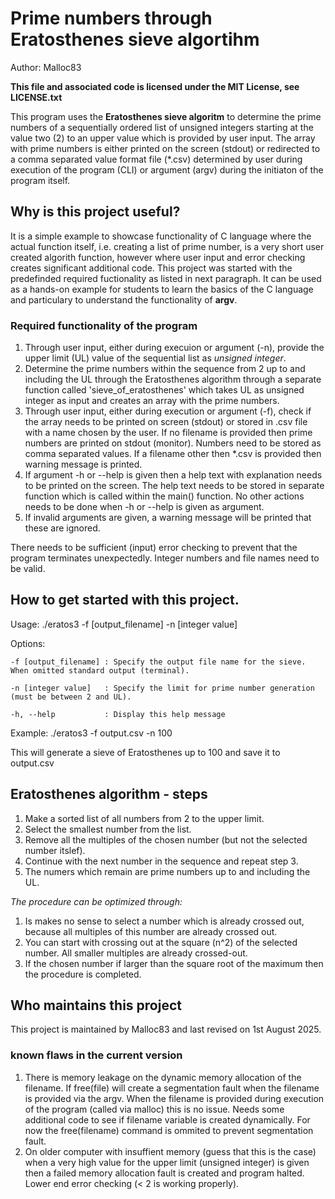 # Prime numbers through Eratosthenes sieve algortihm

Author: Malloc83

**This file and associated code is licensed under the MIT License, see LICENSE.txt**

This program uses the **Eratosthenes sieve algoritm** to determine the prime numbers of a sequentially ordered list of unsigned integers starting at the value two (2) to an upper value which is provided by user input. The array with prime numbers is either printed on the screen (stdout) or redirected to a comma separated value format file (*.csv) determined by user during execution of the program (CLI) or argument (argv) during the initiaton of the program itself.

## Why is this project useful?
It is a simple example to showcase functionality of C language where the actual function itself, i.e. creating
a list of prime number, is a very short user created algorith function, however where user input and error checking creates significant additional code. This project was started with the predefinded required fuctionality as listed in next paragraph. It can be used as a hands-on example for students to learn the basics of the C language and particulary to understand the functionality of **argv**.  

### Required functionality of the program

1. Through user input, either during execuion or argument (-n), provide the upper limit (UL) value of the sequential list as *unsigned integer*.
2. Determine the prime numbers within the sequence from 2 up to and including the UL through the Eratosthenes algorithm through a separate function called 'sieve_of_eratosthenes' which takes UL as unsigned integer as input and creates an array with the prime numbers.
3. Through user input, either during execution or argument (-f), check if the array needs to be printed on screen (stdout) or stored in .csv file with a name chosen by the user. If no filename is provided then prime numbers are printed on stdout (monitor). Numbers need to be stored as comma separated values. If a filename other then *.csv is provided then warning message is printed.
4. If argument -h or --help is given then a help text with explanation needs to be printed on the screen. The help text needs to be stored in separate function which is called within the main() function. No other actions needs to be done when -h or --help is given as argument.
5. If invalid arguments are given, a warning message will be printed that these are ignored. 

There needs to be sufficient (input) error checking to prevent that the program terminates unexpectedly.
Integer numbers and file names need to be valid. 

## How to get started with this project.
Usage: ./eratos3 -f [output_filename] -n [integer value]

  Options:
  
    -f [output_filename] : Specify the output file name for the sieve. When omitted standard output (terminal).
    
    -n [integer value]   : Specify the limit for prime number generation (must be between 2 and UL).
    
    -h, --help           : Display this help message
    
Example: ./eratos3 -f output.csv -n 100

This will generate a sieve of Eratosthenes up to 100 and save it to output.csv

## Eratosthenes algorithm - steps

1. Make a sorted list of all numbers from 2 to the upper limit.
2. Select the smallest number from the list.
3. Remove all the multiples of the chosen number (but not the selected number itslef).
4. Continue with the next number in the sequence and repeat step 3.
5. The numers which remain are prime numbers up to and including the UL.

*The procedure can be optimized through:*
1. Is makes no sense to select a number which is already crossed out, because all multiples of this number are already crossed out.
2. You can start with crossing out at the square (n^2) of the selected number. All smaller multiples are already crossed-out.
3. If the chosen number if larger than the square root of the maximum then the procedure is completed.

## Who maintains this project 
This project is maintained by Malloc83 and last revised on 1st August 2025.

### known flaws in the current version
1. There is memory leakage on the dynamic memory allocation of the filename. If free(file) will create a segmentation fault when the filename is provided via the argv. When the filename is provided during execution of the program (called via malloc) this is no issue. Needs some additional code to see if filename variable is created dynamically. For now the free(filename) command is ommited to prevent segmentation fault.
2. On older computer with insuffient memory (guess that this is the case) when a very high value for the upper limit (unsigned integer) is given then a failed memory allocation fault is created and program halted. Lower end error checking (< 2 is working properly).
